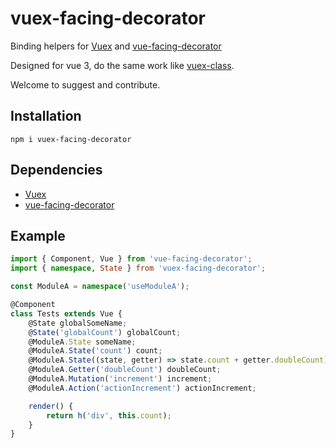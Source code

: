 # vuex-facing-decorator

Binding helpers for [Vuex](https://github.com/vuejs/vuex)
and [vue-facing-decorator](https://github.com/facing-dev/vue-facing-decorator)

Designed for vue 3, do the same work like [vuex-class](https://github.com/ktsn/vuex-class).

Welcome to suggest and contribute.

## Installation

```shell
npm i vuex-facing-decorator
```

## Dependencies

- [Vuex](https://github.com/vuejs/vuex)
- [vue-facing-decorator](https://github.com/facing-dev/vue-facing-decorator)

## Example

```typescript
import { Component, Vue } from 'vue-facing-decorator';
import { namespace, State } from 'vuex-facing-decorator';

const ModuleA = namespace('useModuleA');

@Component
class Tests extends Vue {
    @State globalSomeName;
    @State('globalCount') globalCount;
    @ModuleA.State someName;
    @ModuleA.State('count') count;
    @ModuleA.State((state, getter) => state.count + getter.doubleCount) count_doubleCount;
    @ModuleA.Getter('doubleCount') doubleCount;
    @ModuleA.Mutation('increment') increment;
    @ModuleA.Action('actionIncrement') actionIncrement;

    render() {
        return h('div', this.count);
    }
}
```
